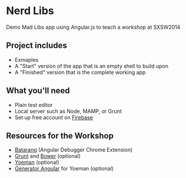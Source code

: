 Nerd Libs
========

Demo Mad Libs app using Angular.js to teach a workshop at SXSW2014

Project includes
---

+ Exmaples
+ A "Start" version of the app that is an empty shell to build upon
+ A "Finished" version that is the complete working app 


What you'll need
---
+ Plain test editor
+ Local server such as Node, MAMP, or Grunt
+ Set up free account on [Firebase](https://www.firebase.com/)



Resources for the Workshop
---

+ [Batarang](http://bit.ly/1eUH8bJ) (Angular Debugger Chrome Extension)
+ [Grunt](http://gruntjs.com/) and [Bower](http://bower.io/) (optional)
+ [Yoeman](http://yeoman.io/) (optional)
+ [Generator Angular](https://github.com/yeoman/generator-angular) for Yoeman (optional)




